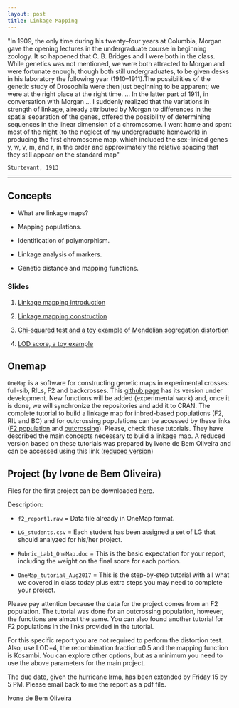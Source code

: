 ```yaml
---
layout: post
title: Linkage Mapping
---
```


 "In 1909, the only time during his twenty–four years at Columbia, 
Morgan gave the opening lectures in the undergraduate course in
beginning zoology. It so happened that C. B. Bridges and I were both
in the class. While genetics was not mentioned, we were both
attracted to Morgan and were fortunate enough, though both still
undergraduates, to be given desks in his laboratory the following year
(1910–1911).The possibilities of the genetic study of Drosophila
were then just beginning to be apparent; we were at the right place at
the right time. … In the latter part of 1911, in conversation with
Morgan … I suddenly realized that the variations in strength of
linkage, already attributed by Morgan to differences in the spatial
separation of the genes, offered the possibility of determining
sequences in the linear dimension of a chromosome. I went home and
spent most of the night (to the neglect of my undergraduate
homework) in producing the first chromosome map, which included
the sex–linked genes y, w, v, m, and r, in the order and approximately
the relative spacing that they still appear on the standard map"

`Sturtevant, 1913`

-------------------------------------------


## Concepts

- What are linkage maps?

- Mapping populations.

- Identification of polymorphism.

- Linkage analysis of markers.

- Genetic distance and mapping functions.

### Slides

1. [Linkage mapping introduction](https://github.com/lfelipe-ferrao/lfelipe-ferrao.github.io/blob/master/classes/linkage_mapping_1.pdf)

2. [Linkage mapping construction](https://github.com/lfelipe-ferrao/lfelipe-ferrao.github.io/blob/master/classes/linkage_mapping_3.pdf)

3. [Chi-squared test and a toy example of Mendelian segregation distortion ](https://github.com/lfelipe-ferrao/lfelipe-ferrao.github.io/blob/master/classes/linkage_mapping_2.pdf)

4. [LOD score, a toy example](https://github.com/lfelipe-ferrao/lfelipe-ferrao.github.io/blob/master/classes/linkage_mapping_5.pdf)

## Onemap

``OneMap`` is a software for constructing genetic maps in experimental crosses: full-sib, RILs, F2 and backcrosses. This [github page](https://github.com/augusto-garcia/onemap) has its version under development. New functions will be added (experimental work) and, once it is done, we will synchronize the repositories and add it to CRAN. The complete tutorial to build a linkage map for inbred-based populations (F2, RIL and BC) and for outcrossing populations can be accessed by these links ([F2 population](http://augustogarcia.me/onemap/vignettes_highres/Inbred_Based_Populations.html#combining-onemap-objects) and [outcrossing](http://augustogarcia.me/onemap/vignettes_highres/Outcrossing_Populations.html)). Please, check these tutorials. They have described the main concepts necessary to build a linkage map. A reduced version based on these tutorials was prepared by Ivone de Bem Oliveira and can be accessed using this link ([reduced version](https://github.com/lfelipe-ferrao/lfelipe-ferrao.github.io/blob/master/classes/linkage_mapping_4.pdf))

## Project (by Ivone de Bem Oliveira)

Files for the first project can be downloaded [here](https://github.com/lfelipe-ferrao/lfelipe-ferrao.github.io/blob/master/classes/linkage_mapping_exer.zip).

Description:

- ``f2_report1.raw`` = Data file already in OneMap format.

- ``LG_students.csv`` = Each student has been assigned a set of LG that should analyzed for his/her project.

- ``Rubric_Lab1_OneMap.doc`` = This is the basic expectation for your report, including the weight on the final score for each portion.

- ``OneMap_tutorial_Aug2017`` = This is the step-by-step tutorial with all what we covered in class today plus extra steps you may need to complete your project.

Please pay attention because the data for the project comes from an F2 population. The tutorial was done for an outcrossing population, however, the functions are almost the same. You can also found another tutorial for F2 populations in the links provided in the tutorial.

For this specific report you are not required to perform the distortion test. Also, use LOD=4, the recombination fraction=0.5 and the mapping function is Kosambi. You can explore other options, but as a minimum you need to use the above parameters for the main project.

The due date, given the hurricane Irma, has been extended by Friday 15 by 5 PM. Please email back to me the report as a pdf file.

Ivone de Bem Oliveira
